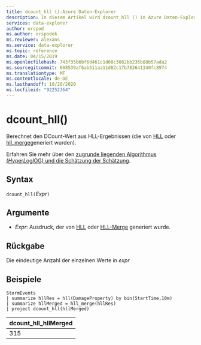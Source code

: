 ```yaml
---
title: dcount_hll ()-Azure Daten-Explorer
description: In diesem Artikel wird dcount_hll () in Azure Daten-Explorer beschrieben.
services: data-explorer
author: orspod
ms.author: orspodek
ms.reviewer: alexans
ms.service: data-explorer
ms.topic: reference
ms.date: 04/15/2019
ms.openlocfilehash: 743f35b6bf6d461c1d08c3082bb235b88b57ada2
ms.sourcegitcommit: 608539af6ab511aa11d82c17b782641340fc8974
ms.translationtype: MT
ms.contentlocale: de-DE
ms.lasthandoff: 10/20/2020
ms.locfileid: "92252364"
---
```

# <a name="dcount_hll"></a>dcount_hll()

Berechnet den DCount-Wert aus HLL-Ergebnissen (die von [HLL](hll-aggfunction.md) oder [hll_merge](hll-merge-aggfunction.md)generiert wurden).

Erfahren Sie mehr über den [zugrunde liegenden Algorithmus (*H*yper*L*og*l*OG) und die Schätzung der Schätzung](dcount-aggfunction.md#estimation-accuracy).

## <a name="syntax"></a>Syntax

`dcount_hll(`*Expr*`)`

## <a name="arguments"></a>Argumente

* *Expr*: Ausdruck, der von [HLL](hll-aggfunction.md) oder [HLL-Merge](hll-merge-aggfunction.md) generiert wurde.

## <a name="returns"></a>Rückgabe

Die eindeutige Anzahl der einzelnen Werte in *expr*

## <a name="examples"></a>Beispiele

<!-- csl: https://help.kusto.windows.net:443/Samples -->
```kusto
StormEvents
| summarize hllRes = hll(DamageProperty) by bin(StartTime,10m)
| summarize hllMerged = hll_merge(hllRes)
| project dcount_hll(hllMerged)
```

|dcount_hll_hllMerged|
|---|
|315|

